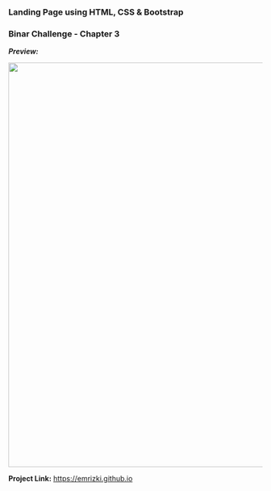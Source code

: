 ### Landing Page using HTML, CSS & Bootstrap

### Binar Challenge - Chapter 3

***Preview:*** 

<img src="https://media.giphy.com/media/sIfRbtqN6S7otF7u1t/giphy.gif" width="800">

**Project Link:** https://emrizki.github.io
